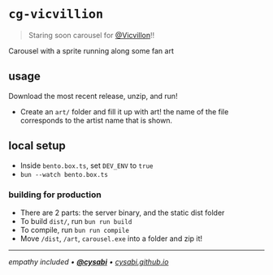 # `cg-vicvillion`
> Staring soon carousel for [@Vicvillon](https://www.youtube.com/@Vicvillon)!!

Carousel with a sprite running along some fan art

## usage
Download the most recent release, unzip, and run!
- Create an `art/` folder and fill it up with art! the name of the file corresponds to the artist name that is shown.

## local setup
- Inside `bento.box.ts`, set `DEV_ENV` to `true`
- `bun --watch bento.box.ts`

### building for production
- There are 2 parts: the server binary, and the static dist folder
- To build `dist/`, run `bun run build`
- To compile, run `bun run compile`
- Move `/dist`, `/art`, `carousel.exe` into a folder and zip it!

---

*empathy included • [**@cysabi**](https://github.com/cysabi) • [cysabi.github.io](https://cysabi.github.io)*
